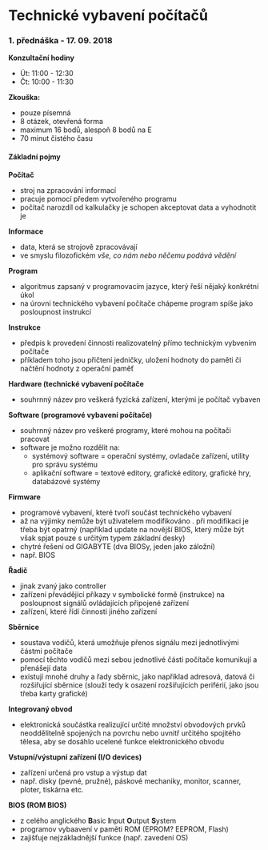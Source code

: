 # Technické vybavení počítačů

### 1. přednáška - 17. 09. 2018

**Konzultační hodiny**
- Út: 11:00 - 12:30
- Čt: 10:00 - 11:30

**Zkouška:**
- pouze písemná
- 8 otázek, otevřená forma
- maximum 16 bodů, alespoň 8 bodů na E
- 70 minut čistého času

#### Základní pojmy
**Počítač**
- stroj na zpracování informací
- pracuje pomocí předem vytvořeného programu
- počítač narozdíl od kalkulačky je schopen akceptovat data a vyhodnotit je

**Informace**
- data, která se strojově zpracovávají
- ve smyslu filozofickém *vše, co nám nebo něčemu podává vědění*

**Program**
- algoritmus zapsaný v programovacím jazyce, který řeší nějaký konkrétní úkol
- na úrovni technického vybavení počítače chápeme program spíše jako posloupnost instrukcí

**Instrukce**
- předpis k provedení činnosti realizovatelný přímo technickým vybvením počítače
- příkladem toho jsou přičtení jedničky, uložení hodnoty do paměti či načtění hodnoty z operační paměť

**Hardware (technické vybavení počítače**
- souhrnný název pro veškerá fyzická zařízení, kterými je počítač vybaven

**Software (programové vybavení počítače)**
- souhrnný název pro veškeré programy, které mohou na počítači pracovat
- software je možno rozdělit na:
  - systémový software = operační systémy, ovladače zařízení, utility pro správu systému
  - aplikační software = textové editory, grafické editory, grafické hry, databázové systémy

**Firmware**
- programové vybavení, které tvoří součást technického vybavení
- až na výjimky nemůže být uživatelem modifikováno
. při modifikaci je třeba být opatrný (například update na novější BIOS, který může být však spjat pouze s určitým typem základní desky)
- chytré řešení od GIGABYTE (dva BIOSy, jeden jako záložní)
- např. BIOS

**Řadič**
- jinak zvaný jako controller
- zařízení převádějící příkazy v symbolické formě (instrukce) na posloupnost signálů ovládajících připojené zařízení
- zařízení, které řídí činnosti jiného zařízení

**Sběrnice**
- soustava vodičů, která umožňuje přenos signálu mezi jednotlivými částmi počítače
- pomocí těchto vodičů mezi sebou jednotlivé části počítače komunikují a přenášejí data
- existují mnohé druhy a řady sběrnic, jako například adresová, datová či rozšiřující sběrnice (slouží tedy k osazení rozšiřujících periférií, jako jsou třeba karty grafické)

**Integrovaný obvod**
- elektronická součástka realizující určité množství obvodových prvků neoddělitelně spojených na povrchu nebo uvnitř určitého spojitého tělesa, aby se dosáhlo ucelené funkce elektronického obvodu

**Vstupní/výstupní zařízení (I/O devices)**
- zařízení určená pro vstup a výstup dat
- např. disky (pevné, pružné), páskové mechaniky, monitor, scanner, ploter, tiskárna etc.

**BIOS (ROM BIOS)**
- z celého anglického **B**asic **I**nput **O**utput **S**ystem
- programov vybaavení v paměti ROM (EPROM? EEPROM, Flash)
- zajišťuje nejzákladnější funkce (např. zavedení OS)


